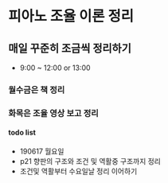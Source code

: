 # 피아노 조율 이론 정리
## 매일 꾸준히 조금씩 정리하기
- 9:00 ~ 12:00 or 13:00
### 월수금은 책 정리
### 화목은 조율 영상 보고 정리
#### todo list
- 190617 월요일
- p21 향판의 구조와 조건 및 역활중 구조까지 정리 
- 조건및 역활부터 수요일날 정리 이어하기